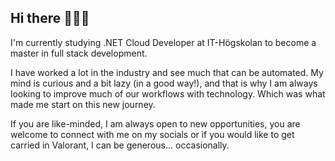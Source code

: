 ## Hi there 🙋🏽‍♀️

I'm currently studying .NET Cloud Developer at IT-Högskolan to become a master in full stack development.

I have worked a lot in the industry and see much that can be automated. My mind is curious and a bit lazy (in a good
way!), and that is why I am always looking to improve much of our workflows with technology. Which was what made me
start on this new journey.

If you are like-minded, I am always open to new opportunities, you are welcome to connect with me on my socials or if
you would like to get carried in Valorant, I can be generous... occasionally.
